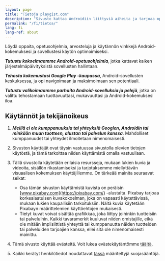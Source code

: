 ```yaml
---
layout: page
title: "Tietoja playgist.com"
description: "Sivusto kattaa Androidiin liittyviä aiheita ja tarjoaa opetusohjelmia, artikkeleita ja Topit vierailijoita kiinnostavilla sovelluksilla."
permalink: "/fi/tietoa/"
lang: fi
lang-ref: about
---
```


Löydä oppaita, opetusohjelmia, arvosteluja ja käytännön vinkkejä Android-kokemuksesi ja sovellustesi käytön optimoimiseksi.

***Tutustu kokoelmaamme Android-opetusohjelmia***, jotka kattavat kaiken järjestelmäpäivityksistä sovellusten hallintaan.

***Tehosta kokemustasi Google Play -kaupassa***, Android-sovellusten keskuksessa, ja opi navigoimaan ja maksimoimaan sen potentiaali.

***Tutustu valikoimaamme parhaita Android-sovelluksia ja pelejä***, jotka on valittu tehostamaan tuottavuuttasi, mukavuuttasi ja Android-kokemuksesi iloa.

## Käytännöt ja tekijänoikeus

1. ***Meillä ei ole kumppanuuksia tai yhteyksiä Googlen, Androidin tai minkään muun tuotteen, alustan tai palvelun kanssa***. Mahdolliset kumppanuudet tai yhteydet ilmoitetaan nimenomaisesti.

2. Sivuston käyttäjät ovat täysin vastuussa sivustolla olevien tietojen käytöstä, ja tämä tarkoittaa niiden käyttämistä omalla vastuullaan.

3. Tällä sivustolla käytetään erilaisia resursseja, mukaan lukien kuvia ja videoita, sisällön rikastamiseksi ja tarjotaksemme miellyttävän visuaalisen kokemuksen käyttäjillemme. On tärkeää mainita seuraavat seikat:
    - Osa tämän sivuston käyttämistä kuvista on peräisin [www.pixabay.com](https://pixabay.com/) -alustalta. Pixabay tarjoaa korkealaatuisen kuvakokoelman, joka on vapaasti käytettävissä, mukaan lukien kaupallisiin tarkoituksiin. Näitä kuvia käytetään Pixabayn määrittelemien käyttöehtojen mukaisesti.
    - Tietyt kuvat voivat sisältää grafiikkaa, joka liittyy joihinkin tuotteisiin tai palveluihin. Kaikki tavaramerkit kuuluvat niiden omistajille, eikä ole mitään implisiittistä yhteyttä tai kumppanuutta näiden tuotteiden tai palveluiden tarjoajien kanssa, ellei sitä ole nimenomaisesti mainittu.

4. Tämä sivusto käyttää evästeitä. Voit lukea evästekäytäntömme [täältä]({{site.baseurl}}{{site.t[page.lang].cookiePolicyPage.url}}).

5. Kaikki kerätyt henkilötiedot noudattavat [tässä]({{site.baseurl}}{{site.t[page.lang].privacyPolicyPage.url}}) määriteltyjä suojasääntöjä.
